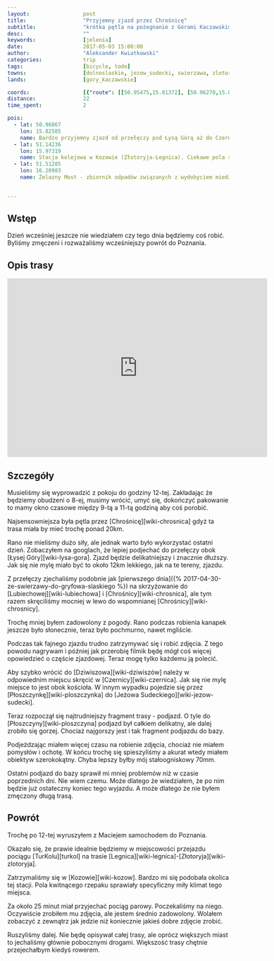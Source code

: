 ```yaml
---
layout:                 post
title:                  "Przyjemny zjazd przez Chrośnicę"
subtitle:               "krótka pętla na pożegnanie z Górami Kaczawskimi"
desc:                   ""
keywords:               [jelenia]
date:                   2017-05-03 15:00:00
author:                 "Aleksander Kwiatkowski"
categories:             trip
tags:                   [bicycle, todo]
towns:                  [dolnoslaskie, jezow_sudecki, swierzawa, zlotoryja]
lands:                  [gory_kaczawskie]

coords:                 [{"route": [[50.95475,15.81372], [50.96270,15.82925], [50.96767,15.82719], [50.97994,15.78780], [50.99280,15.76960], [50.99858,15.75003], [50.98982,15.73390], [50.97902,15.72222], [50.96788,15.72832], [50.95675,15.75784], [50.94810,15.77716], [50.94128,15.79552], [50.94983,15.80754], [50.95491,15.81243]], "type": "bicycle"}]
distance:               22
time_spent:             2

pois:
  - lat: 50.96867
    lon: 15.82505
    name: Bardzo przyjemny zjazd od przełęczy pod Łysą Górą aż do Czernicy. 300m w dół na odległości 12km.
  - lat: 51.14236
    lon: 15.97319
    name: Stacja kolejowa w Kozowie (Złotoryja-Legnica). Ciekawe pola są w jej okolicy.  
  - lat: 51.51285
    lon: 16.20983
    name: Żelazny Most - zbiornik odpadów związanych z wydobyciem miedzi. Niedaleko Rudny.
      

---
```


Wstęp
-----

Dzień wcześniej jeszcze nie wiedziałem czy tego dnia będziemy coś robić.
Byliśmy zmęczeni i rozważaliśmy wcześniejszy powrót do Poznania.

Opis trasy
----------

<iframe height='405' width='590' frameborder='0' allowtransparency='true' scrolling='no' src='https://www.strava.com/activities/968774736/embed/68d3a11f6df827df4074c0acedc98428a3232d8a'></iframe>

Szczegóły
---------

Musieliśmy się wyprowadzić z pokoju do godziny 12-tej. Zakładając że będziemy
obudzeni o 8-ej, musimy wrócić, umyć się, dokończyć pakowanie to mamy
okno czasowe między 9-tą a 11-tą godziną aby coś porobić.

Najsensowniejsza była pętla przez [Chrośnicę][wiki-chrosnica] gdyż ta trasa miała
by mieć trochę ponad 20km.

Rano nie mieliśmy dużo siły, ale jednak warto było wykorzystać ostatni dzień.
Zobaczyłem na googlach, że lepiej podjechać do przełęczy obok [Łysej Góry][wiki-lysa-gora].
Zjazd będzie delikatniejszy i znacznie dłuższy. Jak się nie mylę
miało być to około 12km lekkiego, jak na te tereny, zjazdu.

Z przełęczy zjechaliśmy podobnie jak
[pierwszego dnia]({% 2017-04-30-ze-swierzawy-do-gryfowa-slaskiego %}) na skrzyżowanie do [Lubiechowej][wiki-lubiechowa] i
[Chrośnicy][wiki-chrosnica], ale tym razem skręciliśmy mocniej w lewo
do wspomnianej [Chrośnicy][wiki-chrosnicy].

Trochę mniej byłem zadowolony z pogody. Rano podczas robienia kanapek jeszcze
było słonecznie, teraz było pochmurno, nawet mgliście.

Podczas tak fajnego zjazdu trudno zatrzymywać się i robić zdjęcia. Z tego powodu
nagrywam i później jak przerobię filmik będę mógł coś więcej opowiedzieć o
częście zjazdowej. Teraz mogę tylko każdemu ją polecić.

Aby szybko wrócić do [Dziwiszowa][wiki-dziwiszów] należy w odpowiednim miejscu
skręcić w [Czernicy][wiki-czernica]. Jak się nie mylę miejsce to jest obok kościoła.
W innym wypadku pojedzie się przez [Płoszczynkę][wiki-ploszczynka] do
[Jeżowa Sudeckiego][wiki-jezow-sudecki].

Teraz rozpoczął się najtrudniejszy fragment trasy - podjazd. O tyle do
[Płoszczyny][wiki-ploszczyna] podjazd był całkiem delikatny, ale dalej
zrobiło się gorzej. Chociaż najgorszy jest i tak fragment podjazdu do bazy.

Podjeżdzając miałem więcej czasu na robienie zdjęcia, chociaż nie miałem
pomysłów i ochotę. W końcu trochę się spieszyliśmy a akurat wtedy miałem
obiektyw szerokokątny. Chyba lepszy byłby mój stałoogniskowy 70mm.

Ostatni podjazd do bazy sprawił mi mniej problemów niż w czasie poprzednich dni.
Nie wiem czemu. Może dlatego że wiedziałem, że po nim będzie już ostateczny
koniec tego wyjazdu. A może dlatego że nie byłem zmęczony długą trasą.

Powrót
------

Trochę po 12-tej wyruszyłem z Maciejem samochodem do Poznania.

Okazało się, że prawie idealnie będziemy w miejscowości przejazdu pociągu
[TurKolu][turkol] na trasie [Legnica][wiki-legnica]-[Złotoryja][wiki-zlotoryja].

Zatrzymaliśmy się w [Kozowie][wiki-kozow]. Bardzo mi się podobała okolica tej
stacji. Pola kwitnącego rzepaku sprawiały specyficzny miły klimat tego miejsca.

Za około 25 minut miał przyjechać pociąg parowy. Poczekaliśmy na niego.
Oczywiście zrobiłem mu zdjęcia, ale jestem średnio zadowolony. Wolałem zobaczyć
z zewnątrz jak jedzie niż koniecznie jakieś dobre zdjęcie zrobić.

Ruszyliśmy dalej. Nie będę opisywał całej trasy, ale oprócz większych miast
to jechaliśmy głównie pobocznymi drogami. Większość trasy chętnie przejechałbym
kiedyś rowerem.
